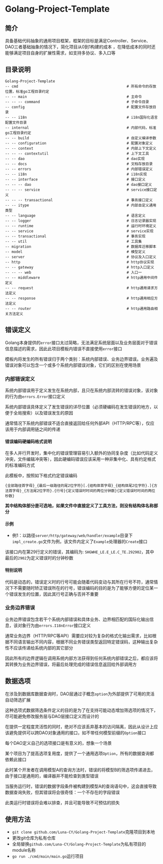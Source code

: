 # Golang-Project-Template

## 简介

具备基础代码抽象的通用项目框架，框架的目标是满足Controller、Service、DAO三者基础抽象的情况下，简化项目从0到1构建的成本 ，在降低成本的同时还能够满足项目自身的扩展性需求，如支持多协议、多入口等

## 目录说明

```
Golang-Project-Template
-- cmd                                                  # 所有命令的存放位置，标准go工程目录约定
-- -- main                                              # 主命令
-- -- -- command                                        # 子命令目录
-- config                                               # 配置文件存放目录
-- -- i18n                                              # i18n国际化语言配置文件目录
-- internal                                             # 内部代码，标准go工程目录约定
-- -- build                                             # 自定义编译参数
-- -- configuration                                     # 配置对象定义
-- -- context                                           # 内部上下文定义
-- -- -- contextutil                                    # 上下文工具
-- -- dao                                               # dao实现
-- -- docs                                              # 文档存放目录
-- -- errors                                            # 内部错误定义
-- -- i18n                                              # i18n实现
-- -- interface                                         # 接口定义
-- -- -- dao                                            # dao接口定义
-- -- -- service                                        # service接口定义
-- -- -- transactional                                  # 事务接口定义
-- -- itype                                             # 内部自定义通用类型
-- -- language                                          # 语言定义
-- -- logger                                            # 日志记录器实现
-- -- runtime                                           # 运行时环境定义
-- -- service                                           # service实现
-- -- transactional                                     # 事务实现
-- -- util                                              # 工具集
-- migration                                            # 数据库迁移脚本
-- model                                                # 模型定义
-- server                                               # 协议及入口定义
-- http                                                 # http协议实现
-- -- gateway                                           # http入口定义
-- -- -- web                                            # 入口一
-- -- middleware                                        # http通用中间件定义
-- -- request                                           # http通用请求方法定义
-- -- response                                          # http通用相应方法定义
-- -- router                                            # http通用路由相关方法定义
```

## 错误定义

Golang本身提供的`error`接口太过简略，无法满足系统层面以及业务层面对于错误信息描述的需求，因此此项目模板内错误不直接使用`error`接口

模板内将发生的所有错误归于两个类别：系统内部错误、业务边界错误。业务遍及错误对象可以包含一个或多个系统内部错误对象，它们的区别在使用场景

### 内部错误定义

系统内部错误用于定义发生在系统内部，且只在系统内部流转的错误对象，该对象的行为由`errors.Error`接口定义

系统内部错误具体定义了发生错误的详尽位置（必须硬编码在发生错误的地方，以便于全局搜索）以及错误发生的原因

通常情况下系统内部错误不适合直接返回给任何外部API（HTTP/RPC等），仅应该用于内部调用链之间的传递

#### 错误编码硬编码格式说明

在多人并行开发时，集中化的错误管理容易引入额外的协同复杂度（比如代码定义冲突，文件编辑冲突等），因此硬编码错误应该采用一种非集中化、具有约定格式的标准编码方式

此模板中，按照如下格式约定错误编码

`{全部路径首字母}_{最后一级路径的尾2位字符}[.{结构体首字母}_{结构体尾2位字符}.]{方法首字母}_{方法尾2位字符}.{行号}{定义错误时时间的两位分钟数}{定义错误时时间的两位秒数}`

**其中结构体部分是可选地，如果文件中直接定义了工具方法，则没有结构体名称部分**

#### 示例

- 例1：以路径`server/http/gateway/web/handler/example`目录下`impl_create.go`文件为例，该文件内定义了`Example`处理器的`Create`接口

该接口内在第29行定义的错误，其编码为: `SHGWHE_LE.E_LE.C_TE.292902`，其中最后的`2902`为定义错误时的分钟秒数

#### 特别说明

代码是动态的，错误定义时的行号可能会随着代码变动与其所在行号不符，通常情况下不需要随时矫正错误所在的行号，错误编码的目的是为了能够方便的定位某一个错误发生的位置，因此其行号正确与否并不重要

### 业务边界错误

业务边界错误包含若干个系统内部错误和具体业务、边界相匹配的国际化输出信息，该对象行为由`errors.I18nError`接口定义

通常业务边界（HTTP/RPC等API）需要应对较为复杂的格式化输出需求，比如根据不同语言输出不同内容，根据不同业务错误类型返回特定错误码，这种输出复杂性不应该传递给系统内部的其它部分

因此所有的边界逻辑在调用系统内部方法获得到任何系统内部错误之后，都应该将其转换为业务边界错误，将最后处理完成的错误信息返回给外部调用方

## 数据选项

在涉及到数据库数据查询时，DAO层通过子概念`option`为外部提供了可用的灵活自动筛选扩展

这种选项式数据筛选条件定义的目的是为了在支持可能动态增加筛选项的情况下，尽可能避免修改服务层与DAO层接口定义而设计的

在提供一定程度灵活性的同时，绝对不应该丢弃基本的访问隔离，因此从设计上应该避免提供可以跨DAO对象通用的接口，如不带任何模型前缀的`Option`接口

每个DAO定义自己的选项接口是有意义的，想象一个场景

某个项目为了提高选项复用度，提供了一个通用选项`Option`，所有的数据查询都依赖此接口

此时某个开发者在调用模型A的查询方法时，错误的将模型B的筛选项传递进去，由于接口是通用的，编译器并不能检查到类型错误

当服务运行时，错误的数据字段条件被构建到模型A的查询语句中，这会直接导致数据查询失败，但其错误将会很奇怪：一个不存在的字段错误

此类运行时错误将会难以排查，并且可能导致不可预估的损失

## 使用方法

- `git clone github.com/Luna-CY/Golang-Project-Template`克隆项目到本地
- 更改git仓库为私有仓库
- 全局替换`github.com/Luna-CY/Golang-Project-Template`为私有项目的module名称
- `go run ./cmd/main/main.go`运行项目
